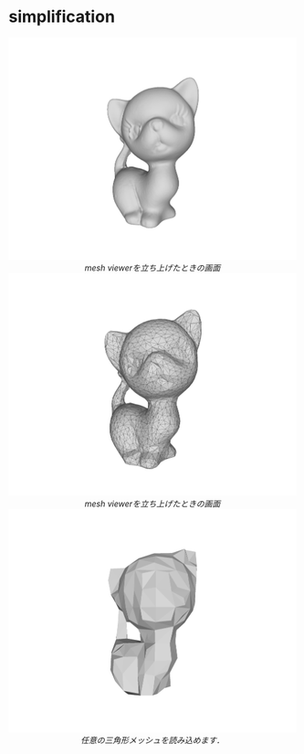 # simplification
<p align="center">
  <img src="image/mesh00.png" width="800">
  <br>
  <em>mesh viewerを立ち上げたときの画面</em>
  <img src="image/QEMsimplification100.png" width="800">
  <br>
  <em>mesh viewerを立ち上げたときの画面</em>
  <img src="image/vertexClustering00.png" width="800">
  <br>
  <em>任意の三角形メッシュを読み込めます．</em>
</p>
